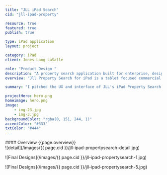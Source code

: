 ```yaml
---
title: "JLL iPad Search"
cid: "jll-ipad-property"

resource: true
featured: true
publish: true

type: iPad application
layout: project

category: iPad
client: Jones Lang LaSalle

role: "Product Design "
description: "A property search application built for enterprise, designed for everyday people."
overview: "Jll Property Search for iPad is a tablet focused commercial real-estate application. In the process, I pitched JLL a number of ideas on styles, flows and overall a variety of experiences. With the rise of Windows 8, I wanted to design an iPad application that pushed JLL into a territory - a hybrid of the flat clarity of Windows 8 with the finese and UX patterns of iOS. Designed at UnitOneNine."

summary: "I pitched the UX and interface of JLL's iPad Property Search. A prototype application that helped evolve JLL's digital mobile app strategy."

projectHero: hero.png
homeimage: hero.png
image:
    - img-23.jpg
    - img-3.jpg
backgroundColor: "rgba(0, 151, 244, 1)"
accentColor: "#333"  
txtColor: "#444"
---
```


<section class="overview content--copy">
#### Overview
{{page.overview}}
</section>
<section class="content">
![detail](/images/{{ page.cid }}/jll-ipad-propertysearch-detail.jpg)
</section>
<section class="content--wide">

![Final Designs](/images/{{ page.cid }}/jll-ipad-propertysearch-1.jpg)

![Final Designs](/images/{{ page.cid }}/jll-ipad-propertysearch-5.jpg)
